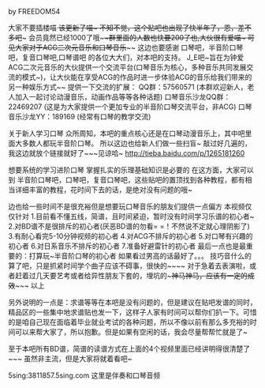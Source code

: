 by FREEDOM54

大家不要插楼喵·~~该更新了喵~
不知不觉，这个贴吧也出现了快半年了，恩，差不多吧~~~
会员竟然已经1000了哦~~~~群里面的人数也快要200了也,大伙很有爱喵~
可见大家对于ACG二次元音乐和口琴音乐~~~~
这边也要感谢 口琴吧，半音阶口琴吧，复音口琴吧,口琴谱吧 的各位大大们，对本吧的支持。
J_E吧~旨在为钟爱ACG二次元音乐的大伙提供一个交流平台(口琴音乐为核心，多种音乐共同发展交流的模式~)，让大伙能在享受ACG的作品时进一步体验ACG的音乐给我们带来的另一种娱乐方式~~
提供一下交流的扩展：
QQ群：57560571 (本群欢迎新人，老人加入一起讨论动漫音乐，动画作品等等各种话题)
口琴音乐沙龙QQ群：22469207 (这是为大家提供一个更加专业的半音阶口琴交流平台，非ACG)
口琴音乐沙龙YY：189169 (经常有口琴的教学交流)

关于新人学习口琴
众所周知，本吧的重点核心还是在口琴动漫音乐上，其中吧里面大多数人都玩半音阶口琴。
所以这边也给新人们做一些扫盲~
敲过好几遍的，我这边就放个链接就好了~~~见谅哈~
http://tieba.baidu.com/p/1265181260

想要系统的学习进阶口琴
掌握扎实的乐理基础知识是必要的
在这方面，大家可以到 半音阶口琴吧，口琴吧，复音口琴吧，这些贴吧的置顶找到各种教程，都有相当详细丰富的教程，花时间下去的话，是绝对没有问题的哦~

边也给一些时间不是很充裕但是想要玩口琴音乐的朋友们提供一点偏方
本视频仅仅针对
1.目前看不懂五线，简谱，且时间紧迫，暂时没有时间学习乐谱的初心者~
2.对BD谱不是很排斥的初心者(厌恶BD谱的勿看= =！不然说不定就心理阴影了)
3.有耐心看完5-10分钟视频的初心者
4.对ACG不排斥的初心者
5.对口琴有兴趣的初心者
6.对日系音乐不排斥的初心者
7.准备好避雷针的初心者
最后一点也是最重要的：打算玩~半音阶口琴的初心者
如果看过男高的话最好了。。。
技巧音什么的算了吧，只是抓紧时间学个曲子应该不碍事，很快的~~~~
对于急着去表演啦，或者赶着过几天要艺考或者给异性朋友下套的，埋坑的~~~神马神马，应该有一定的成效~~~~~
以上

另外说明的一点是：求谱等等在本吧是没有问题的，但是建议在贴吧发谱的同时，精品区的一些集中地求谱贴也发一下，这样子人家有时间可以帮你们扒一下。可惜的是咱自己现在面临着毕业就业考试的各种问题，所以不像以前有那么多充裕的时间可以来帮大家了，所以抱歉。但是如果有空闲的话，我会尽量帮帮忙就是了~

至于本吧所有BD谱，简谱的读谱方式在上面的4个视频里面已经讲明得很清楚了~~~
虽然非主流，但是大家将就着看吧~

5sing:3811857.5sing.com
这里是伴奏和口琴音频

